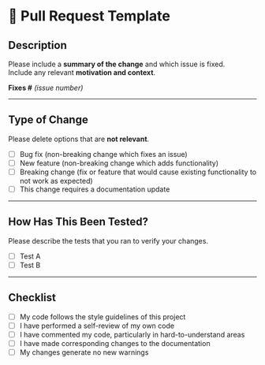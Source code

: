 # 📝 Pull Request Template

## Description
Please include a **summary of the change** and which issue is fixed.  
Include any relevant **motivation and context**.

**Fixes #** _(issue number)_

---

## Type of Change
Please delete options that are **not relevant**.

- [ ] Bug fix (non-breaking change which fixes an issue)  
- [ ] New feature (non-breaking change which adds functionality)  
- [ ] Breaking change (fix or feature that would cause existing functionality to not work as expected)  
- [ ] This change requires a documentation update

---

## How Has This Been Tested?
Please describe the tests that you ran to verify your changes.

- [ ] Test A  
- [ ] Test B

---

## Checklist
- [ ] My code follows the style guidelines of this project  
- [ ] I have performed a self-review of my own code  
- [ ] I have commented my code, particularly in hard-to-understand areas  
- [ ] I have made corresponding changes to the documentation  
- [ ] My changes generate no new warnings
